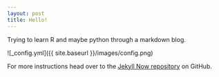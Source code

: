 ```yaml
---
layout: post
title: Hello!
---
```


Trying to learn R and maybe python through a markdown blog.

![_config.yml]({{ site.baseurl }}/images/config.png)

For more instructions head over to the [Jekyll Now repository](https://github.com/barryclark/jekyll-now) on GitHub.
